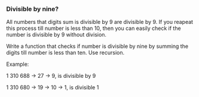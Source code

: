 ### Divisible by nine?

All numbers that digits sum is divisible by 9 are divisible by 9.
If you reapeat this process till number is less than 10, then you can easily check if the number is divisible by 9 without division.

Write a function that checks if number is divisible by nine by summing the digits till number is less than ten. Use recursion.

Example:

1 310 688 -> 27 -> 9, is divisible by 9

1 310 680 -> 19 -> 10 -> 1, is divisible 1